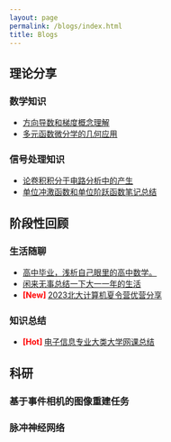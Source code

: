 ```yaml
---
layout: page
permalink: /blogs/index.html
title: Blogs
---
```

## 理论分享
### 数学知识
- [方向导数和梯度概念理解](https://zhuanlan.zhihu.com/p/363358887)<br>
- [多元函数微分学的几何应用](https://zhuanlan.zhihu.com/p/364335070)<br>

### 信号处理知识
- [论卷积积分于电路分析中的产生](https://zhuanlan.zhihu.com/p/368569705)<br>
- [单位冲激函数和单位阶跃函数笔记总结](https://zhuanlan.zhihu.com/p/368350900)<br>


## 阶段性回顾
### 生活随聊
- [高中毕业，浅析自己眼里的高中数学。](https://zhuanlan.zhihu.com/p/195637694)<br>
- [闲来无事总结一下大一一年的生活](https://zhuanlan.zhihu.com/p/405933723)<br>
- **<font color='red'>[New] </font>**[2023北大计算机夏令营优营分享](https://chenkang455.github.io/blogs/summer_camp)<br>

### 知识总结
- **<font color='red'>[Hot] </font>**[电子信息专业大类大学网课总结](https://www.zhihu.com/question/474709636/answer/2465569735)<br>

## 科研
### 基于事件相机的图像重建任务
### 脉冲神经网络

<script src="//cdn1.lncld.net/static/js/3.0.4/av-min.js"></script>
<script src='//unpkg.com/valine/dist/Valine.min.js'></script>
<div id="comment_blog"></div>

<script>
    var valine = new Valine();
    valine.init({
        el:'#comment_blog',
        appId:'wQZ0cGbJkMGHNxrBER4b003l-gzGzoHsz',
        appKey:'bNnjy1X8ZWD3c5bC2OJTNmBW',
        notify:true,
        path: '/post/jekyll-%E6%B7%BB%E5%8A%A0-Valine_blog-%E8%AF%84%E8%AE%BA.html',
        placeholder:'Leave your comments here.'
    })
</script>
